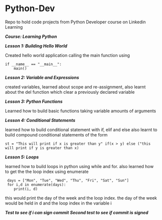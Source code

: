 # Python-Dev
Repo to hold code projects from Python Developer course on Linkedin Learning

**_Course: Learning Python_**

**_Lesson 1: Building Hello World_**

Created hello world application calling the main function using 

    if __name__ == "__main__":
        main()
        
        
**_Lesson 2: Variable and Expressions_**

created variables, learned about scope and re-assignment, 
also learnt about the del function which clear a previously 
declared variable

**_Lesson 3: Python Functions_**

Learned how to build basic functions taking variable amounts of arguments

**_Lesson 4: Conditional Statements_**

learned how to build conditional statement with if, elif and else
also learnt to build compound conditional statements of the form

    st = "This will print if x is greater than y" if(x > y) else ("this will print if y is greater than x)

**_Lesson 5: Loops_**

learned how to build loops in python using while and for. 
also learned how to get the the loop index using enumerate

     days = ["Mon", "Tue", "Wed", "Thu", "Fri", "Sat", "Sun"]
     for i,d in enumerate(days):
        print(i, d)
        
this would print the day of the week and the loop index. 
the day of the week would be held in d and the loop index 
in the variable i

**_Test to see if i can sign commit_**
**_Second test to see if commit is signed_**
